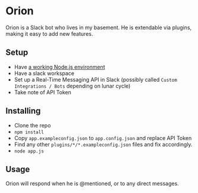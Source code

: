 # Orion

Orion is a Slack bot who lives in my basement. He is extendable via plugins, making it easy to add new features.

## Setup

* Have [a working Node.js environment](https://nodejs.org)
* Have a slack workspace
* Set up a Real-Time Messaging API in Slack (possibly called `Custom Integrations / Bots` depending on lunar cycle)
* Take note of API Token

## Installing

* Clone the repo
* `npm install`
* Copy `app.exampleconfig.json` to `app.config.json` and replace API Token
* Find any other `plugins/*/*.exampleconfig.json` files and fix accordingly.
* `node app.js`

## Usage

Orion will respond when he is @mentioned, or to any direct messages.
